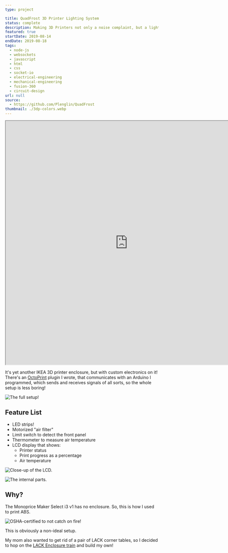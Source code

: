 ```yaml
---
type: project

title: QuadFrost 3D Printer Lighting System
status: complete
description: Making 3D Printers not only a noise complaint, but a light complaint too!
featured: true
startDate: 2019-08-14
endDate: 2019-08-18
tags:
  - node-js
  - websockets
  - javascript
  - html
  - css
  - socket-io
  - electrical-engineering
  - mechanical-engineering
  - fusion-360
  - circuit-design
url: null
source:
  - https://github.com/Plenglin/QuadFrost
thumbnail: ./3dp-colors.webp
---
```


<iframe src="https://scontent-sjc3-1.cdninstagram.com/v/t50.2886-16/68904847_424438101526920_2808151939383640760_n.mp4?efg=eyJ2ZW5jb2RlX3RhZyI6InZ0c192b2RfdXJsZ2VuLjcyMC5jYXJvdXNlbF9pdGVtLmRlZmF1bHQiLCJxZV9ncm91cHMiOiJbXCJpZ193ZWJfZGVsaXZlcnlfdnRzX290ZlwiXSJ9&_nc_ht=scontent-sjc3-1.cdninstagram.com&_nc_cat=100&_nc_ohc=DaY-m1EOTjUAX_6WC86&vs=17845708822577414_2558876867&_nc_vs=HBksFQAYJEdJOW5Hd1NJU1VVeUJvSUJBTGhDU1laUGotZ21ia1lMQUFBRhUAAsgBABUAGCRHRUkxSHdUeV8xN01Bc1lIQURFc1NzM3RTZllkYmtZTEFBQUYVAgLIAQAoABgAGwAVAAAYABaMxuKn%2B6SzPxUCKAJDMywXQCjdsi0OVgQYEmRhc2hfYmFzZWxpbmVfMV92MREAde4HAA%3D%3D&oe=5F92091A&oh=878fb5ca25a9938fff748bf48ff0150d" width="800" height="800"></iframe>

It's yet another IKEA 3D printer enclosure, but with custom electronics on it! There's an [OctoPrint](https://octoprint.org/) plugin I wrote, that communicates with an Arduino I programmed, which sends and receives signals of all sorts, so the whole setup is less boring!

![The full setup!](./full-enclosure.jpg)

## Feature List

- LED strips!
- Motorized "air filter"
- Limit switch to detect the front panel
- Thermometer to measure air temperature
- LCD display that shows:
  - Printer status
  - Print progress as a percentage
  - Air temperature

![Close-up of the LCD.](./lcd.jpg)

![The internal parts.](./internals.jpg)

## Why?

The Monoprice Maker Select i3 v1 has no enclosure. So, this is how I used to print ABS.

![OSHA-certified to not catch on fire!](./old.jpg)

This is obviously a non-ideal setup.

My mom also wanted to get rid of a pair of LACK corner tables, so I decided to hop on the [LACK Enclosure train](https://blog.prusaprinters.org/cheap-simple-3d-printer-enclosure_7785/) and build my own!
